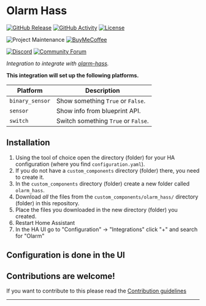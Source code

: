 # Olarm Hass

[![GitHub Release][releases-shield]][releases]
[![GitHub Activity][commits-shield]][commits]
[![License][license-shield]](LICENSE)

![Project Maintenance][maintenance-shield]
[![BuyMeCoffee][buymecoffeebadge]][buymecoffee]

[![Discord][discord-shield]][discord]
[![Community Forum][forum-shield]][forum]

_Integration to integrate with [olarm-hass][olarm-hass]._

**This integration will set up the following platforms.**

Platform | Description
-- | --
`binary_sensor` | Show something `True` or `False`.
`sensor` | Show info from blueprint API.
`switch` | Switch something `True` or `False`.

## Installation

1. Using the tool of choice open the directory (folder) for your HA configuration (where you find `configuration.yaml`).
1. If you do not have a `custom_components` directory (folder) there, you need to create it.
1. In the `custom_components` directory (folder) create a new folder called `olarm_hass`.
1. Download _all_ the files from the `custom_components/olarm_hass/` directory (folder) in this repository.
1. Place the files you downloaded in the new directory (folder) you created.
1. Restart Home Assistant
1. In the HA UI go to "Configuration" -> "Integrations" click "+" and search for "Olarm"

## Configuration is done in the UI

<!---->

## Contributions are welcome!

If you want to contribute to this please read the [Contribution guidelines](CONTRIBUTING.md)

***

[olarm-hass]: https://github.com/zAAmpie/olarm-hass
[buymecoffee]: https://www.buymeacoffee.com/zaampie
[buymecoffeebadge]: https://img.shields.io/badge/buy%20me%20a%20coffee-donate-yellow.svg?style=for-the-badge
[commits-shield]: https://img.shields.io/github/commit-activity/y/zAAmpie/olarm-hass.svg?style=for-the-badge
[commits]: https://github.com/zAAmpie/olarm-hass/commits/main
[discord]: https://discord.gg/
[discord-shield]: https://img.shields.io/discord/123.svg?style=for-the-badge
[exampleimg]: example.png
[forum-shield]: https://img.shields.io/badge/community-forum-brightgreen.svg?style=for-the-badge
[forum]: https://community.home-assistant.io/
[license-shield]: https://img.shields.io/github/license/zAAmpie/olarm-hass.svg?style=for-the-badge
[maintenance-shield]: https://img.shields.io/badge/maintainer-zAAmpie-blue.svg?style=for-the-badge
[releases-shield]: https://img.shields.io/github/release/zAAmpie/olarm-hass.svg?style=for-the-badge
[releases]: https://github.com/zAAmpie/olarm-hass/releases

